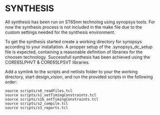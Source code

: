 SYNTHESIS
==========
All synthesis has been run on ST65nm technolog using synopsys tools. For now the synthesis process is not included in the make file due to the custom settings needed for the synthesis environment.

To get the synthesis started create a working directory for synopsys according to your installation. A propper setup of the .synopsys_dc_setup file is expected, containing a reasonable definition of libraries for the choosen technology. Successfull synthesis has been achieved using the CORE65LPHVT & CORE65LPSVT libraries. 

Add a symlink to the scripts and netlists folder to your the working directory, start design_vision, and run the provided scripts in the following order:


    source scripts/s0_readfiles.tcl  
    source scripts/s1_setTimingConstraints.tcl
    source scripts/s1b_setTimingConstraints.tcl  
    source scripts/s2_compile.tcl  
    source scripts/s3_reports.tcl



